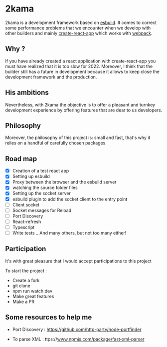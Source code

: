 # 2kama
2kama is a development framework based on [esbuild](https://esbuild.github.io/). It comes to correct some performance problems that we encounter when we develop with other builders and mainly [create-react-app](https://create-react-app.dev/) which works with [webpack](https://webpack.js.org/).

## Why ?
If you have already created a react application with create-react-app you must have realized that it is too slow for 2022.
Moreover, I think that the builder still has a future in development because it allows to keep close the development framework and the production.

## His ambitions
Nevertheless, with 2kama the objective is to offer a pleasant and turnkey development experience by offering features that are dear to us developers.

## Philosophy
Moreover, the philosophy of this project is: small and fast, that's why it relies on a handful of carefully chosen packages.

## Road map
- [x] Creation of a test react app
- [x] Setting up esbuild
- [x] Proxy between the browser and the esbuild server
- [x] watching the source folder files
- [x] Setting up the socket server
- [x] esbuild plugin to add the socket client to the entry point
- [ ] Client socket
- [ ] Socket messages for Reload
- [ ] Port Discovery
- [ ] React-refresh
- [ ] Typescript
- [ ] Write tests
...And many others, but not too many either!

## Participation
It's with great pleasure that I would accept participations to this project

To start the project :
- Create a fork
- git clone
- npm run watch:dev
- Make great features
- Make a PR

## Some resources to help me
- Port Discovery : https://github.com/http-party/node-portfinder

- To parse XML : ttps://www.npmjs.com/package/fast-xml-parser
